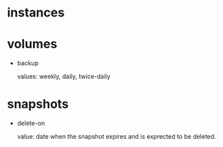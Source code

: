 # instances

# volumes

* backup

  values: weekly, daily, twice-daily

# snapshots

* delete-on

  value: date when the snapshot expires and is exprected to be deleted.
